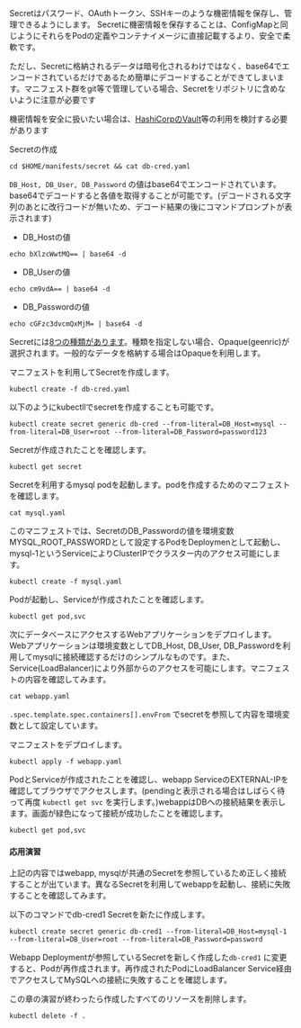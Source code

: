 Secretはパスワード、OAuthトークン、SSHキーのような機密情報を保存し、管理できるようにします。 Secretに機密情報を保存することは、ConfigMapと同じようにそれらをPodの定義やコンテナイメージに直接記載するより、安全で柔軟です。

ただし、Secretに格納されるデータは暗号化されるわけではなく、base64でエンコードされているだけであるため簡単にデコードすることができてしまいます。マニフェスト群をgit等で管理している場合、Secretをリポジトリに含めないように注意が必要です

機密情報を安全に扱いたい場合は、[HashiCorpのVault](https://learn.hashicorp.com/tutorials/vault/agent-kubernetes)等の利用を検討する必要があります

Secretの作成

```execute
cd $HOME/manifests/secret && cat db-cred.yaml
```

```DB_Host, DB_User, DB_Password``` の値はbase64でエンコードされています。base64でデコードすると各値を取得することが可能です。(デコードされる文字列のあとに改行コードが無いため、デコード結果の後にコマンドプロンプトが表示されます)


- DB_Hostの値

```execute
echo bXlzcWwtMQ== | base64 -d
```

- DB_Userの値

```execute
echo cm9vdA== | base64 -d
```

- DB_Passwordの値

```execute
echo cGFzc3dvcmQxMjM= | base64 -d
```

Secretには[8つの種類があります](https://kubernetes.io/ja/docs/concepts/configuration/secret/#secret-types)。種類を指定しない場合、Opaque(geenric)が選択されます。一般的なデータを格納する場合はOpaqueを利用します。


マニフェストを利用してSecretを作成します。

```execute
kubectl create -f db-cred.yaml
```

以下のようにkubectllでsecretを作成することも可能です。

```
kubectl create secret generic db-cred --from-literal=DB_Host=mysql --from-literal=DB_User=root --from-literal=DB_Password=password123
```

Secretが作成されたことを確認します。

```execute
kubectl get secret
```

Secretを利用するmysql podを起動します。podを作成するためのマニフェストを確認します。

```execute
cat mysql.yaml
```

このマニフェストでは、SecretのDB_Passwordの値を環境変数MYSQL_ROOT_PASSWORDとして設定するPodをDeploymenとして起動し、mysql-1というServiceによりClusterIPでクラスター内のアクセス可能にします。

```execute
kubectl create -f mysql.yaml
```

Podが起動し、Serviceが作成されたことを確認します。

```execute
kubectl get pod,svc
```

次にデータベースにアクセスするWebアプリケーションをデプロイします。Webアプリケーションは環境変数としてDB_Host, DB_User, DB_Passwordを利用してmysqlに接続確認するだけのシンプルなものです。また、Service(LoadBalancer)により外部からのアクセスを可能にします。マニフェストの内容を確認してみます。


```execute
cat webapp.yaml
```

```.spec.template.spec.containers[].envFrom``` でsecretを参照して内容を環境変数として設定しています。

マニフェストをデプロイします。

```execute
kubectl apply -f webapp.yaml
```

PodとServiceが作成されたことを確認し、webapp ServiceのEXTERNAL-IPを確認してブラウザでアクセスします。(pendingと表示される場合はしばらく待って再度 ```kubectl get svc``` を実行します。)webappはDBへの接続結果を表示します。画面が緑色になって接続が成功したことを確認します。

```execute
kubectl get pod,svc
```

#### 応用演習

上記の内容ではwebapp, mysqlが共通のSecretを参照しているため正しく接続することが出ています。異なるSecretを利用してwebappを起動し、接続に失敗することを確認してみます。

以下のコマンドでdb-cred1 Secretを新たに作成します。

```
kubectl create secret generic db-cred1 --from-literal=DB_Host=mysql-1 --from-literal=DB_User=root --from-literal=DB_Password=password
```

Webapp Deploymentが参照しているSecretを新しく作成した```db-cred1``` に変更すると、Podが再作成されます。再作成されたPodにLoadBalancer Service経由でアクセスしてMySQLへの接続に失敗することを確認します。

この章の演習が終わったら作成したすべてのリソースを削除します。

```execute
kubectl delete -f .
```
